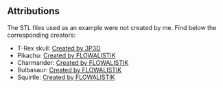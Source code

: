 ## Attributions

The STL files used as an example were not created by me. Find below the corresponding creators:

* T-Rex skull: [Created by 3P3D](https://www.thingiverse.com/thing:330888)
* Pikachu: [Created by FLOWALISTIK](https://www.thingiverse.com/thing:376601)
* Charmander: [Created by FLOWALISTIK](https://www.thingiverse.com/thing:323038)
* Bulbasaur: [Created by FLOWALISTIK](https://www.thingiverse.com/thing:327753)
* Squirtle: [Created by FLOWALISTIK](https://www.thingiverse.com/thing:319413)
